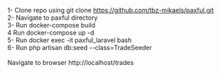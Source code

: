 1- Clone repo using git clone https://github.com/tbz-mikaels/paxful.git <br>
2- Navigate to paxful directory<br>
3- Run docker-compose build<br>
4 Run docker-compose up -d<br>
5- Run docker exec -it paxful_laravel bash<br>
6- Run php artisan db:seed --class=TradeSeeder<br>
<br>
Navigate to browser http://localhost/trades
